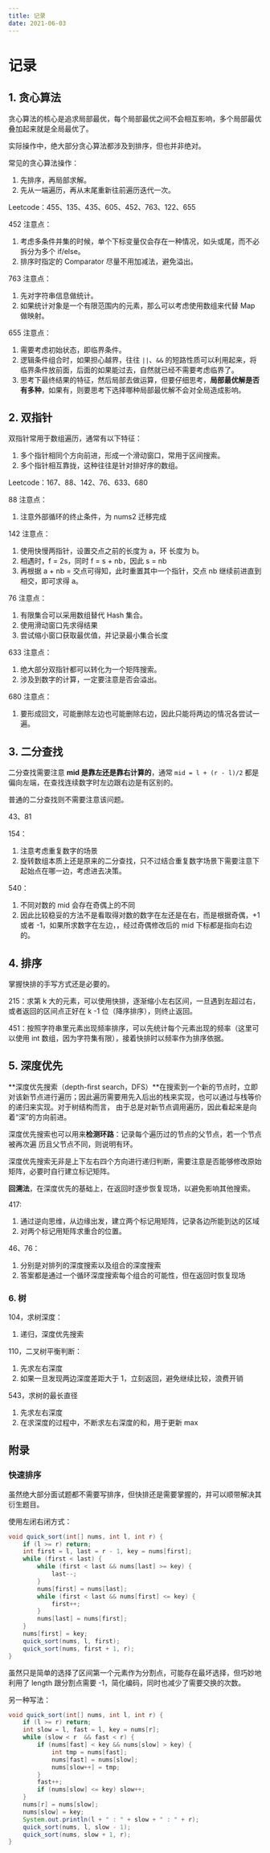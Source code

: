 ```yaml
---
title: 记录
date: 2021-06-03
---
```


# 记录

## 1. 贪心算法

贪心算法的核心是追求局部最优，每个局部最优之间不会相互影响，多个局部最优叠加起来就是全局最优了。

实际操作中，绝大部分贪心算法都涉及到排序，但也并非绝对。

常见的贪心算法操作：

1. 先排序，再局部求解。
2. 先从一端遍历，再从末尾重新往前遍历迭代一次。

Leetcode：455、135、435、605、452、763、122、655

452 注意点：

1. 考虑多条件并集的时候，单个下标变量仅会存在一种情况，如头或尾，而不必拆分为多个 if/else。
2. 排序时指定的 Comparator 尽量不用加减法，避免溢出。

763 注意点：

1. 先对字符串信息做统计。
2. 如果统计对象是一个有限范围内的元素，那么可以考虑使用数组来代替 Map 做映射。

655 注意点：

1. 需要考虑初始状态，即临界条件。
2. 逻辑条件组合时，如果担心越界，往往 `||`、`&&` 的短路性质可以利用起来，将临界条件放前面，后面的如果能过去，自然就已经不需要考虑临界了。
3. 思考下最终结果的特征，然后局部去做运算，但要仔细思考，**局部最优解是否有多种**，如果有，则要思考下选择哪种局部最优解不会对全局造成影响。

## 2. 双指针

双指针常用于数组遍历，通常有以下特征：

1. 多个指针相同个方向前进，形成一个滑动窗口，常用于区间搜索。
2. 多个指针相互靠拢，这种往往是针对排好序的数组。

Leetcode：167、88、142、76、633、680

88 注意点：

1. 注意外部循环的终止条件，为 nums2 迁移完成

142 注意点：

1. 使用快慢两指针，设置交点之前的长度为 a，环 长度为 b。
2. 相遇时，f = 2s，同时 f = s + nb，因此 s = nb
3. 再根据 a + nb = 交点可得知，此时重置其中一个指针，交点 nb 继续前进直到相交，即可求得 a。

76 注意点：

1. 有限集合可以采用数组替代 Hash 集合。
2. 使用滑动窗口先求得结果
3. 尝试缩小窗口获取最优值，并记录最小集合长度

633 注意点：

1. 绝大部分双指针都可以转化为一个矩阵搜索。
2. 涉及到数字的计算，一定要注意是否会溢出。

680 注意点：

1. 要形成回文，可能删除左边也可能删除右边，因此只能将两边的情况各尝试一遍。

## 3. 二分查找

二分查找需要注意 **mid 是靠左还是靠右计算的**，通常 `mid = l + (r - l)/2` 都是偏向左端，在查找连续数字时左边跟右边是有区别的。

普通的二分查找则不需要注意该问题。

43、81

154：

1. 注意考虑重复数字的场景
2. 旋转数组本质上还是原来的二分查找，只不过结合重复数字场景下需要注意下起始点在哪一边，考虑进去决策。

540：

1. 不同对数的 mid 会存在奇偶上的不同
2. 因此比较稳妥的方法不是看取得对数的数字在左还是在右，而是根据奇偶，+1 或者 -1，如果所求数字在左边，，经过奇偶修改后的 mid 下标都是指向右边的。

## 4. 排序

掌握快排的手写方式还是必要的。

215：求第 k 大的元素，可以使用快排，逐渐缩小左右区间，一旦遇到左超过右，或者返回的区间点正好在 k -1 位（降序排序），则终止返回。

451：按照字符串里元素出现频率排序，可以先统计每个元素出现的频率（这里可以使用 int 数组，因为字符集有限），接着快排时以频率作为排序依据。

## 5. 深度优先

**深度优先搜索（depth-ﬁrst search，DFS）**在搜索到一个新的节点时，立即对该新节点进行遍历；因此遍历需要用先入后出的栈来实现，也可以通过与栈等价的递归来实现。对于树结构而言， 由于总是对新节点调用遍历，因此看起来是向着“深”的方向前进。

深度优先搜索也可以用来**检测环路**：记录每个遍历过的节点的父节点，若一个节点被再次遍 历且父节点不同，则说明有环。

深度优先搜索无非是上下左右四个方向进行递归判断，需要注意是否能够修改原始矩阵，必要时自行建立标记矩阵。

**回溯法**，在深度优先的基础上，在返回时逐步恢复现场，以避免影响其他搜索。

417:

1. 通过逆向思维，从边缘出发，建立两个标记用矩阵，记录各边所能到达的区域
2. 对两个标记用矩阵求重合的位置。

46、76：

1. 分别是对排列的深度搜索以及组合的深度搜索
2. 答案都是通过一个循环深度搜索每个组合的可能性，但在返回时恢复现场

### 6. 树

104，求树深度：

1. 递归，深度优先搜索

110，二叉树平衡判断：

1. 先求左右深度
2. 如果一旦发现两边深度差距大于 1，立刻返回，避免继续比较，浪费开销

543，求树的最长直径

1. 先求左右深度
2. 在求深度的过程中，不断求左右深度的和，用于更新 max

## 附录

### 快速排序

虽然绝大部分面试题都不需要写排序，但快排还是需要掌握的，并可以顺带解决其衍生题目。

使用左闭右闭方式：

```java
void quick_sort(int[] nums, int l, int r) {
	if (l >= r) return;
	int first = l, last = r - 1, key = nums[first];
	while (first < last) {
		while (first < last && nums[last] >= key) {
			last--;
		}
		nums[first] = nums[last];
		while (first < last && nums[first] <= key) {
			first++;
		}
		nums[last] = nums[first];
	}
	nums[first] = key;
	quick_sort(nums, l, first);
	quick_sort(nums, first + 1, r);
}
```

虽然只是简单的选择了区间第一个元素作为分割点，可能存在最坏选择，但巧妙地利用了 length 跟分割点需要 -1，简化编码，同时也减少了需要交换的次数。

另一种写法：

```java
void quick_sort(int[] nums, int l, int r) {
	if (l >= r) return;
	int slow = l, fast = l, key = nums[r];
	while (slow < r  && fast < r) {
		if (nums[fast] < key && nums[slow] > key) {
			int tmp = nums[fast];
			nums[fast] = nums[slow];
			nums[slow++] = tmp;
		}
		fast++;
		if (nums[slow] <= key) slow++;
	}
	nums[r] = nums[slow];
	nums[slow] = key;
	System.out.println(l + " : " + slow + " : " + r);
	quick_sort(nums, l, slow - 1);
	quick_sort(nums, slow + 1, r);
}
```


